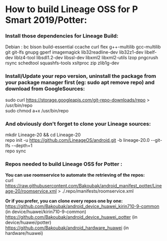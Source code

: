# **How to build Lineage OSS for P Smart 2019/Potter:**  

### **Install those dependencies for Lineage Build:**
Debian : bc bison build-essential ccache curl flex g++-multilib gcc-multilib git
git-lfs gnupg gperf imagemagick lib32readline-dev lib32z1-dev libelf-dev liblz4-tool libsdl1.2-dev
libssl-dev libxml2 libxml2-utils lzop pngcrush rsync schedtool squashfs-tools xsltproc zip zlib1g-dev

### **Install/Update your repo version, uninstall the package from your package manager first (eg: sudo apt remove repo) and download from GoogleSources:**
sudo curl https://storage.googleapis.com/git-repo-downloads/repo > /usr/bin/repo  
sudo chmod a+x /usr/bin/repo

### **And obviously don't forget to clone your Lineage sources:**
mkdir Lineage-20 && cd Lineage-20  
repo init -u https://github.com/LineageOS/android.git -b lineage-20.0 --git-lfs --depth=1  
repo sync

### **Repos needed to build Lineage OSS for Potter :**
**You can use roomservice to automate the retrieving of the repos:**  
curl https://raw.githubusercontent.com/Bakoubak/android_manifest_potter/Lineage-20/roomservice.xml > ./.repo/manifests/roomservice.xml

**Or if you prefer, you can clone every repos one by one:**  
https://github.com/Bakoubak/android_device_huawei_kirin710-9-common (in device/huawei/kirin710-9-common)  
https://github.com/Bakoubak/android_device_huawei_potter (in device/huawei/potter)  
https://github.com/Bakoubak/android_hardware_huawei (in hardware/huawei)  

